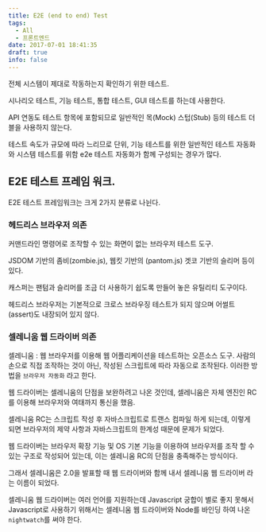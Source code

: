 ```yaml
---
title: E2E (end to end) Test
tags:
  - All
  - 프론트엔드
date: 2017-07-01 18:41:35
draft: true
info: false
---
```


전체 시스템이 제대로 작동하는지 확인하기 위한 테스트.

시나리오 테스트, 기능 테스트, 통합 테스트, GUI 테스트를 하는데 사용한다.

API 연동도 테스트 항목에 포함되므로 일반적인 목(Mock) 스텁(Stub) 등의 테스트 더블을 사용하지 않는다.

테스트 속도가 규모에 따라 느리므로 단위, 기능 테스트를 위한 일반적인 테스트 자동화와 시스템 테스트를 위함 e2e 테스트 자동화가 함께 구성되는 경우가 많다.

## E2E 테스트 프레임 워크.

E2E 테스트 프레임워크는 크게 2가지 분류로 나뉜다.

### 헤드리스 브라우저 의존

커맨드라인 명령어로 조작할 수 있는 화면이 없는 브라우저 테스트 도구.

JSDOM 기반의 좀비(zombie.js), 웹킷 기반의 (pantom.js) 겟코 기반의 슬리머 등이 있다.

캐스퍼는 팬텀과 슬리머를 조금 더 사용하기 쉽도록 만들어 놓은 유틸리티 도구이다.

헤드리스 브라우저는 기본적으로 크로스 브라우징 테스트가 되지 않으며 어썰트(assert)도 내장되어 있지 않다.

### 셀레니움 웹 드라이버 의존

셀레니움 : 웹 브라우저를 이용해 웹 어플리케이션을 테스트하는 오픈소스 도구.
사람의 손으로 직접 조작하는 것이 아닌, 작성된 스크립트에 따라 자동으로 조작된다. 이러한 방법을 `브라우저 자동화` 라고 한다.

웹 드라이버는 셀레니움의 단점을 보완하려고 나온 것인데, 셀레니움은 자체 엔진인 RC를 이용해 브라우저와 여태까지 통신을 했음.

셀레니움 RC는 스크립트 작성 후 자바스크립트로 트랜스 컴파일 하게 되는데, 이렇게 되면 브라우저의 제약 사항과 자바스크립트의 한계성 때문에 문제가 되었다.

웹 드라이버는 브라우저 확장 기능 및 OS 기본 기능을 이용하여 브라우저를 조작 할 수 있는 구조로 작성되어 있는데, 이는 셀레니움 RC의 단점을 충족해주는 방식이다.

그래서 셀레니움은 2.0을 발표할 때 웹 드라이버와 함께 내서 셀레니움 웹 드라이버 라는 이름이 되었다.

셀레니움 웹 드라이버는 여러 언어를 지원하는데 Javascript 궁합이 별로 좋지 못해서 Javascript로 사용하기 위해서는 셀레니움 웹 드라이버와 Node를 바인딩 하여 나온 `nightwatch`를 써야 한다.

